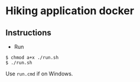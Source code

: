 # Hiking application docker

## Instructions
- Run 
```shell
$ chmod a+x ./run.sh
$ ./run.sh
```

Use `run.cmd` if on Windows.